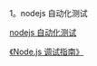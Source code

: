1。nodejs 自动化测试

[nodejs 自动化测试](https://blog.csdn.net/llmys/article/details/52461123)

[《Node.js 调试指南》](https://cnodejs.org/topic/5a9661ff71327bb413bbff5b)


